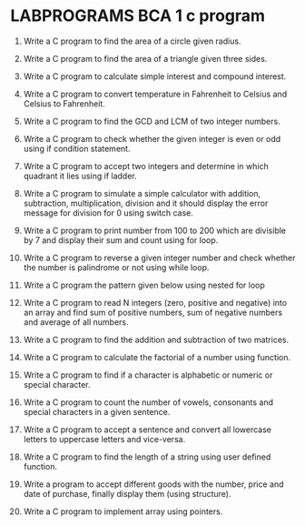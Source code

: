 # LABPROGRAMS BCA 1 c program

1. Write a C program to find the area of a circle given radius.
2. Write a C program to find the area of a triangle given three sides.
3. Write a C program to calculate simple interest and compound interest.
4. Write a C program to convert temperature in Fahrenheit to Celsius and Celsius to
Fahrenheit.
5. Write a C program to find the GCD and LCM of two integer numbers.
6. Write a C program to check whether the given integer is even or odd using if condition
statement.
7. Write a C program to accept two integers and determine in which quadrant it lies using
if ladder.
8. Write a C program to simulate a simple calculator with addition, subtraction,
multiplication, division and it should display the error message for division for 0 using
switch case.
9. Write a C program to print number from 100 to 200 which are divisible by 7 and
display their sum and count using for loop.
10. Write a C program to reverse a given integer number and check whether the number is
palindrome or not using while loop.
11. Write a C program the pattern given below using nested for loop

12. Write a C program to read N integers (zero, positive and negative) into an array and
find sum of positive numbers, sum of negative numbers and average of all numbers.
13. Write a C program to find the addition and subtraction of two matrices.
14. Write a C program to calculate the factorial of a number using function.
15. Write a C program to find if a character is alphabetic or numeric or special character.
16. Write a C program to count the number of vowels, consonants and special
characters in a given sentence.
17. Write a C program to accept a sentence and convert all lowercase letters to uppercase
letters and vice-versa.
18. Write a C program to find the length of a string using user defined function.
19. Write a program to accept different goods with the number, price and date of purchase,
finally display them (using structure).
20. Write a C program to implement array using pointers.
